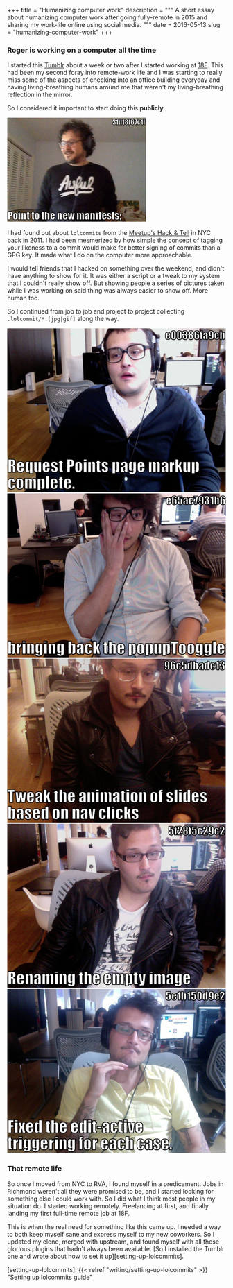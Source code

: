 +++
title = "Humanizing computer work"
description = """
A short essay about humanizing computer work after going fully-remote in 2015
and sharing my work-life online using social media.
"""
date = 2016-05-13
slug = "humanizing-computer-work"
+++

### Roger is working on a computer all the time

I started this [Tumblr][roger-is-working] about a week or two after I started
working at [18F][eighteenf]. This had been my second foray into remote-work life
and I was starting to really miss some of the aspects of checking into an office
building everyday and having living-breathing humans around me that weren't my
living-breathing reflection in the mirror.

So I considered it important to start doing this **publicly**.

<img
class="md:float-right md:pl-6"
src="./images/tumblr_okt6kmINP21v08lzjo1_400.gif"
alt="lolcommit - 37fb0c641ec - Update URL structure for registration info"
title="That face says all of the feelings with none of the time." />

I had found out about `lolcommits` from the [Meetup's Hack &
Tell][mu-hack-and-tell] in NYC back in 2011. I had been mesmerized by how simple
the concept of tagging your likeness to a commit would make for better signing
of commits than a GPG key. It made what I do on the computer more approachable.

I would tell friends that I hacked on something over the weekend, and didn't
have anything to show for it. It was either a script or a tweak to my system
that I couldn't really show off. But showing people a series of pictures taken
while I was working on said thing was always easier to show off. More human too.

So I continued from job to job and project to project collecting
`.lolcommit/*.[jpg|gif]` along the way.

<div class="md:flex">
    <img
      class="md:w-48 md:flex-auto"
      src="./images/e00386fa9cb.jpg"
      alt="lolcommit - e00386fa9cb - Request Points page markup complete"
      title="Random commit in history" />
    <img
      class="md:w-48 md:flex-auto"
      src="./images/e65ac7931b6.jpg"
      alt="lolcommit - e65ac7931b6 - bringing back the popupToogle"
      title="Random commit in history" />
</div>

<div class="md:flex">
    <img
      class="md:w-48 md:flex-auto"
      src="./images/96c5dbadc13.jpg"
      alt="lolcommit - 96c5dbadc13 - Tweak the animation of slides based on nav clicks"
      title="Random commit in history" />
    <img
      class="md:w-48 md:flex-auto"
      src="./images/5f28f5c29c2.jpg"
      alt="lolcommit - 5f28f5c29c2 - Renaming the empty image"
      title="Random commit in history" />
    <img
      class="md:w-48 md:flex-auto"
      src="./images/5e1b150d9e2.jpg"
      alt="lolcommit - 5e1b150d9e2 - Fixed the edit-active triggering for each case."
      title="Random commit in history" />
</div>

### That remote life

So once I moved from NYC to RVA, I found myself in a predicament. Jobs in
Richmond weren't all they were promised to be, and I started looking for
something else I could work with. So I did what I think most people in my
situation do. I started working remotely. Freelancing at first, and finally
landing my first full-time remote job at 18F.

This is when the real need for something like this came up. I needed a way to
both keep myself sane and express myself to my new coworkers. So I updated my
clone, merged with upstream, and found myself with all these glorious plugins
that hadn't always been available. [So I installed the Tumblr one and wrote
about how to set it up][setting-up-lolcommits].

[mu-hack-and-tell]: http://www.meetup.com/hack-and-tell/ "Meetup's Hack&&Tell"
[roger-is-working]: http://rogerisworking.tumblr.com/ 'Roger Is Working'
[eighteenf]: https://18f.gsa.gov/ '18F Homepage'

[setting-up-lolcommits]: {{< relref "writing/setting-up-lolcommits" >}} "Setting up lolcommits guide"
